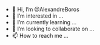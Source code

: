 - 👋 Hi, I’m @AlexandreBoros
- 👀 I’m interested in ...
- 🌱 I’m currently learning ...
- 💞️ I’m looking to collaborate on ...
- 📫 How to reach me ...

<!---
AlexandreBoros/AlexandreBoros is a ✨ special ✨ repository because its `README.md` (this file) appears on your GitHub profile.
You can click the Preview link to take a look at your changes.
--->
